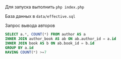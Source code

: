 Для запуска выполнить `php index.php`

База данных в `data/effective.sql`

Запрос вывода авторов

```SQL
SELECT a.*, COUNT(*) FROM author AS a
INNER JOIN author_book AS ab ON ab.author_id = a.id
INNER JOIN book AS b ON ab.book_id = b.id
GROUP BY a.id
HAVING COUNT(*) >=7
```